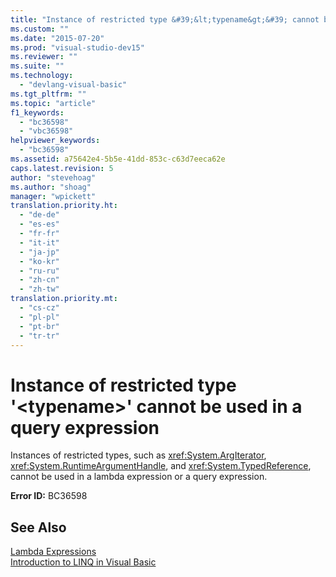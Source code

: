 ```yaml
---
title: "Instance of restricted type &#39;&lt;typename&gt;&#39; cannot be used in a query expression | Microsoft Docs"
ms.custom: ""
ms.date: "2015-07-20"
ms.prod: "visual-studio-dev15"
ms.reviewer: ""
ms.suite: ""
ms.technology: 
  - "devlang-visual-basic"
ms.tgt_pltfrm: ""
ms.topic: "article"
f1_keywords: 
  - "bc36598"
  - "vbc36598"
helpviewer_keywords: 
  - "bc36598"
ms.assetid: a75642e4-5b5e-41dd-853c-c63d7eeca62e
caps.latest.revision: 5
author: "stevehoag"
ms.author: "shoag"
manager: "wpickett"
translation.priority.ht: 
  - "de-de"
  - "es-es"
  - "fr-fr"
  - "it-it"
  - "ja-jp"
  - "ko-kr"
  - "ru-ru"
  - "zh-cn"
  - "zh-tw"
translation.priority.mt: 
  - "cs-cz"
  - "pl-pl"
  - "pt-br"
  - "tr-tr"
---
```

# Instance of restricted type &#39;&lt;typename&gt;&#39; cannot be used in a query expression
Instances of restricted types, such as <xref:System.ArgIterator>, <xref:System.RuntimeArgumentHandle>, and <xref:System.TypedReference>, cannot be used in a lambda expression or a query expression.  
  
 **Error ID:** BC36598  
  
## See Also  
 [Lambda Expressions](/dotnet/visual-basic/language-reference/procedures/lambda-expressions)   
 [Introduction to LINQ in Visual Basic](/dotnet/visual-basic/programming-guide/language-features/linq/introduction-to-linq)